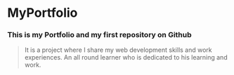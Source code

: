# MyPortfolio

### This is my Portfolio and my first repository on Github
> It is a project where I share my web development skills and work experiences.
> An all round learner who is dedicated to his learning and work.